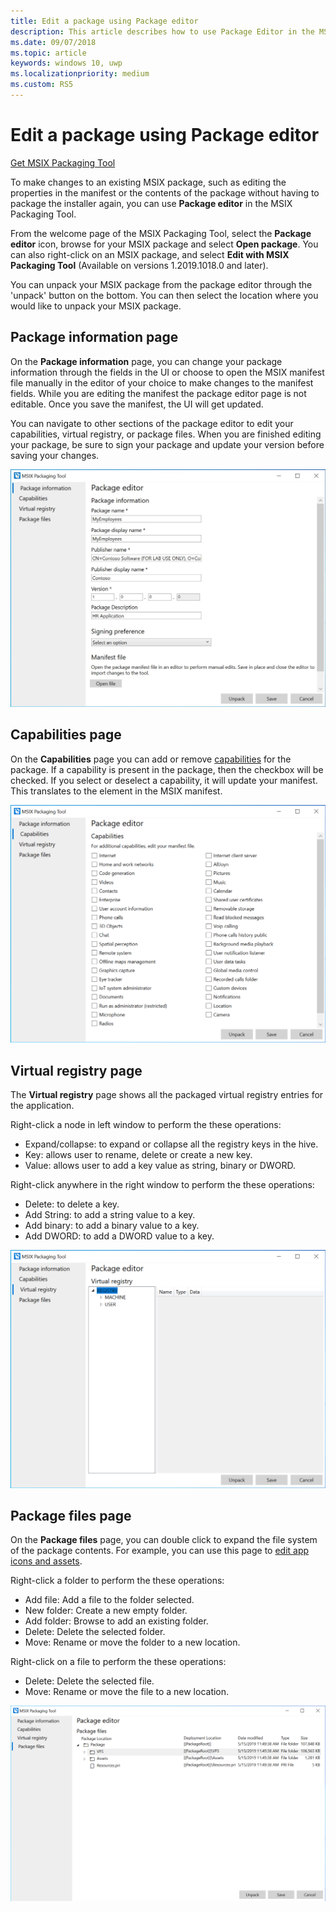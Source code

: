 ```yaml
---
title: Edit a package using Package editor
description: This article describes how to use Package Editor in the MSIX Package Tool to edit package information such as the properties in the manifest.
ms.date: 09/07/2018
ms.topic: article
keywords: windows 10, uwp
ms.localizationpriority: medium
ms.custom: RS5
---
```


# Edit a package using Package editor

<div class="nextstepaction"><p><a class="x-hidden-focus" href="https://www.microsoft.com/en-us/p/msix-packaging-tool/9n5lw3jbcxkf" data-linktype="external">Get MSIX Packaging Tool</a></p></div>

To make changes to an existing MSIX package, such as editing the properties in the manifest or the contents of the package without having to package the installer again, you can use **Package editor** in the MSIX Packaging Tool.

From the welcome page of the MSIX Packaging Tool, select the **Package editor** icon, browse for your MSIX package and select **Open package**. You can also right-click on an MSIX package, and select **Edit with MSIX Packaging Tool** (Available on versions 1.2019.1018.0 and later).

You can unpack your MSIX package from the package editor through the 'unpack' button on the bottom. You can then select the location where you would like to unpack your MSIX package. 

## Package information page

On the **Package information** page, you can change your package information through the fields in the UI or choose to open the MSIX manifest file manually in the editor of your choice to make changes to the manifest fields. While you are editing the manifest the package editor page is not editable. Once you save the manifest, the UI will get updated.

You can navigate to other sections of the package editor to edit your capabilities, virtual registry, or package files. When you are finished editing your package, be sure to sign your package and update your version before saving your changes.

![pic10](images/pic10.png)

## Capabilities page

On the **Capabilities** page you can add or remove [capabilities](https://docs.microsoft.com/uwp/schemas/appxpackage/uapmanifestschema/element-capability) for the package. If a capability is present in the package, then the checkbox will be checked. If you select or deselect a capability, it will update your manifest. This translates to the <capability> element in the MSIX manifest.

![pic11](images/pic11.png)

## Virtual registry page

The **Virtual registry** page shows all the packaged virtual registry entries for the application.

Right-click a node in left window to perform the these operations:

- Expand/collapse: to expand or collapse all the registry keys in the hive.
- Key: allows user to rename, delete or create a new key.
- Value: allows user to add a key value as string, binary or DWORD.

Right-click anywhere in the right window to perform the these operations:

- Delete: to delete a key.
- Add String: to add a string value to a key.
- Add binary: to add a binary value to a key.
- Add DWORD: to add a DWORD value to a key.

![pic12](images/pic12.png)

## Package files page

On the **Package files** page, you can double click to expand the file system of the package contents. For example, you can use this page to [edit app icons and assets](edit-icons-and-assets.md).

Right-click a folder to perform the these operations:

- Add file: Add a file to the folder selected.
- New folder: Create a new empty folder.
- Add folder: Browse to add an existing folder.
- Delete: Delete the selected folder.
- Move: Rename or move the folder to a new location.

Right-click on a file to perform the these operations:

- Delete: Delete the selected file.
- Move: Rename or move the file to a new location.

![pic13](images/pic13.png)
